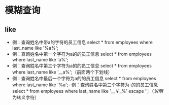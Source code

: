 # 模糊查询 #
## like ##


- 例：查询姓名中带a的字符的员工信息
select * 
from employees
where last_name like '%a%';
- 例：查询姓名中第一个字符为a的的员工信息
select * 
from employees
where last_name like 'a%';
- 例：查询姓名中第三个字符为a的的员工信息
select * 
from employees
where last_name like '__a%';（前面两个下划线）
- 例：查询姓名中最后一个字符为a的的员工信息
select * 
from employees
where last_name like '%a';- 例：查询姓名中第三个字符为-的的员工信息
select * 
from employees
where last_name like '__￥_%' escape '$';（说明$为转义字符）


